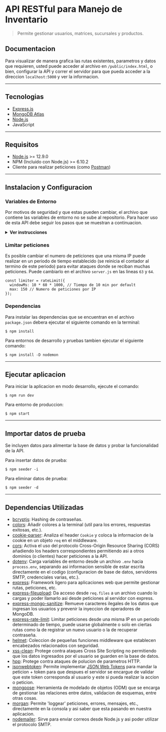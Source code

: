 # API RESTful para Manejo de Inventario

> Permite gestionar usuarios, matrices, sucursales y productos.

## Documentacion

Para visualizar de manera grafica las rutas existentes, parametros y datos que requieren, usted puede acceder al archivo en `/public/index.html`, o bien, configurar la API y correr el servidor para que pueda acceder a la direccion `localhost:5000` y ver la informacion.

---

## Tecnologias

- [Express.js](https://expressjs.com/)
- [MongoDB Atlas](https://www.mongodb.com/cloud/atlas)
- [Node.js](https://nodejs.org/)
- JavaScript

---

## Requisitos

- [Node.js](https://nodejs.org/) >= 12.9.0
- NPM (Incluido con Node.js) >= 6.10.2
- Cliente para realizar peticiones (como [Postman](https://www.getpostman.com/))

---

## Instalacion y Configuracion

### <b>Variables de Entorno</b>

Por motivos de seguridad y que estas pueden cambiar, el archivo que contiene las variables de entorno no se sube al repositorio. Para hacer uso de esta API debe seguir los pasos que se muestran a continuacion.

<details><summary><b>Ver instrucciones</b></summary>

1.  Crear archivo `config.env` en carpeta config y agregar lo siguiente:

```diff
  NODE_ENV=development
  PORT=5000
```

- Para modo produccion cambiar `development` por `production`.
- El puerto queda a su consideracion.

2.  Registrarse y crear una base de datos MongoDB Atlas (https://www.mongodb.com/cloud/atlas/register) y obtener el string de conexion.

- Tambien puede ser una base de datos en local o en otro servicio que utilice (debe ser MongoDB y que ofrezca un string de conexion).

3.  Copiar el string de conexion y agregarlo al archivo `config.env`:

```diff
    NODE_ENV=development
    PORT=5000

+   MONGO_URI=STRING_DE_CONEXION
```

4.  La API utiliza JWT para autenticacion y proteccion de rutas, debe establecer una llave secreta, un tiempo de expiracion para el token y para la cookie:

```diff
    NODE_ENV=development
    PORT=5000

    MONGO_URI=STRING_DE_CONEXION

+   JWT_SECRET=CLAVE_SECRETA
+   JWT_EXPIRE=30d
+   JWT_COOKIE_EXPIRE=30
```

5.  Si desea hacer uso del reestablecimiento de contraseñas requiere de un servidor SMTP para enviar correos (para efectos de prueba puede usar https://mailtrap.io/) y agregar los datos al `config.env`:

```diff
    NODE_ENV=development
    PORT=5000

    MONGO_URI=STRING_DE_CONEXION

    JWT_SECRET=CLAVE_SECRETA
    JWT_EXPIRE=30d
    JWT_COOKIE_EXPIRE=30

+   SMTP_HOST=smtp.mailtrap.io
+   SMTP_PORT=2525
+   SMTP_EMAIL=
+   SMTP_PASSWORD=
+   FROM_EMAIL=
+   FROM_NAME=
```

6.  Para establecer la carpeta donde se subiran archivos (como las imagenes de productos) asi como su tamaño, debe agregar lo siguiente a su archivo `config.env`:

```diff
    NODE_ENV=development
    PORT=5000

    MONGO_URI=STRING_DE_CONEXION

    JWT_SECRET=CLAVE_SECRETA
    JWT_EXPIRE=30d
    JWT_COOKIE_EXPIRE=30

    SMTP_HOST=smtp.mailtrap.io
    SMTP_PORT=2525
    SMTP_EMAIL=
    SMTP_PASSWORD=
    FROM_EMAIL=
    FROM_NAME=

+   FILE_UPLOAD_PATH=./public/uploads
+   MAX_FILE_UPLOAD=1000000
```

</details>

### <b>Limitar peticiones</b>

Es posible cambiar el numero de peticiones que una misma IP puede realizar en un periodo de tiempo establecido (se reinicia el contador al termino de este periodo) para evitar ataques donde se reciban muchas peticiones. Puede cambiarlo en el archivo `server.js` en las lineas `63` y `64`.

```
const limiter = rateLimit({
  windowMs: 10 * 60 * 1000, // Tiempo de 10 min por default
  max: 150 // Numero de peticiones por IP
});
```

### <b>Dependencias</b>

Para instalar las dependencias que se encuentran en el archivo `package.json` debera ejecutar el siguiente comando en la terminal:

    $ npm install

Para entornos de desarrollo y pruebas tambien ejecutar el siguiente comando:

    $ npm install -D nodemon

---

## Ejecutar aplicacion

Para iniciar la aplicacion en modo desarrollo, ejecute el comando:

    $ npm run dev

Para entorno de produccion:

    $ npm start

---

## Importar datos de prueba

Se incluyen datos para alimentar la base de datos y probar la funcionalidad de la API.

Para insertar datos de prueba:

    $ npm seeder -i

Para eliminar datos de prueba:

    $ npm seeder -d

---

## Dependencias Utilizadas

- [bcryptjs](https://www.npmjs.com/package/bcryptjs): Hashing de contraseñas.
- [colors](https://www.npmjs.com/package/colors): Añadir colores a la terminal (util para los errores, respuestas exitosas, etc.).
- [cookie-parser](https://www.npmjs.com/package/cookie-parser): Analiza el header `Cookie` y coloca la informacion de la cookie en un objeto `req` en el middleware.
- [cors](https://www.npmjs.com/package/cors): Activa el uso del protocolo Cross-Origin Resource Sharing (CORS) añadiendo los headers correspondientes permitiendo asi a otros dominios (o clientes) hacer peticiones a la API.
- [dotenv](https://www.npmjs.com/package/dotenv): Carga variables de entorno desde un archivo `.env` hacia `process.env`, separando asi informacion sensible de estar escrita directamente en el codigo (configuracion de base de datos, servidores SMTP, credenciales varias, etc.).
- [express](https://www.npmjs.com/package/express): Framework ligero para aplicaciones web que permite gestionar rutas, peticiones, etc.
- [express-fileupload](https://www.npmjs.com/package/express-fileupload): Da acceso desde `req.files` a un archivo cuando lo cargas y poder llamarlo asi desde peticiones al servidor con express.
- [express-mongo-sanitize](https://www.npmjs.com/package/express-mongo-sanitize): Remueve caracteres ilegales de los datos que ingresan los usuarios y prevenir la inyeccion de operadores de MongoDB.
- [express-rate-limit](https://www.npmjs.com/package/express-rate-limit): Limitar peticiones desde una misma IP en un periodo determinado de tiempo, puede usarse globalmente o solo en ciertas rutas como la de registrar un nuevo usuario o la de recuperar contraseña.
- [helmet](https://www.npmjs.com/package/helmet): Coleccion de pequeñas funciones middleware que establecen encabezados relacionados con seguridad.
- [xss-clean](https://www.npmjs.com/package/xss-clean): Protege contra ataques Cross Site Scripting no permitiendo que los datos ingresados por el usuario se guarden en la base de datos.
- [hpp](https://www.npmjs.com/package/hpp): Protege contra ataques de polucion de parametros HTTP.
- [jsonwebtoken](https://www.npmjs.com/package/jsonwebtoken): Permite implementar [JSON Web Tokens](https://jwt.io/) para mandar la peticion + token para que despues el servidor se encargue de validar que este token corresponda al usuario y este si pueda realizar la accion o peticion.
- [mongoose](https://www.npmjs.com/package/mongoose): Herramienta de modelado de objetos (ODM) que se encarga de gestionar las relaciones entre datos, validacion de esquemas, entre otras cosas.
- [morgan](https://www.npmjs.com/package/morgan): Permite 'loggear' peticiones, errores, mensajes, etc., directamente en la consola y asi saber que esta pasando en nuestra aplicacion.
- [nodemailer](https://www.npmjs.com/package/nodemailer): Sirve para enviar correos desde Node.js y asi poder utilizar el protocolo SMTP.
